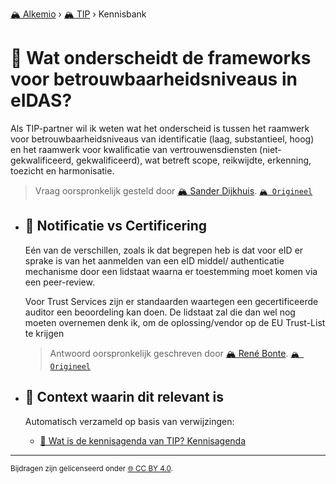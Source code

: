 [🏔️ Alkemio](https://welcome.alkem.io/) › [🏔️ TIP](https://alkem.io/tip/dashboard) › Kennisbank
# 📄 Wat onderscheidt de frameworks voor betrouwbaarheidsniveaus in eIDAS?
Als TIP-partner wil ik weten wat het onderscheid is tussen het raamwerk voor betrouwbaarheidsniveaus van identificatie (laag, substantieel, hoog) en het raamwerk voor kwalificatie van vertrouwensdiensten (niet-gekwalificeerd, gekwalificeerd), wat betreft scope, reikwijdte, erkenning, toezicht en harmonisatie.
> Vraag oorspronkelijk gesteld door [🏔️ Sander Dijkhuis](https://alkem.io/user/sander-dijkhuis-3912). [`🏔️ Origineel`](https://alkem.io/tip/collaboration/watishetverschil-2324)

- ## <a id="notificatievscerti-2562"></a> 📌 Notificatie vs Certificering
  Eén van de verschillen, zoals ik dat begrepen heb is dat voor eID er sprake is van het aanmelden van een eID middel/ authenticatie mechanisme door een lidstaat waarna er toestemming moet komen via een peer-review.
  
  Voor Trust Services zijn er standaarden waartegen een gecertificeerde auditor een beoordeling kan doen. De lidstaat zal die dan wel nog moeten overnemen denk ik, om de oplossing/vendor op de EU Trust-List te krijgen

  
  > Antwoord oorspronkelijk geschreven door [🏔️ René Bonte](https://alkem.io/tip/collaboration/watishetverschil-2324/posts/notificatievscerti-2562). [`🏔️ Origineel`](https://alkem.io/tip/collaboration/watishetverschil-2324/posts/notificatievscerti-2562)

- ## 📌 Context waarin dit relevant is
  Automatisch verzameld op basis van verwijzingen:
  - [📌 Wat is de kennisagenda van TIP? Kennisagenda](watisdekennisagen-9941.md#kennisagenda-5711)
* * *
<small>Bijdragen zijn gelicenseerd onder [🌐 CC BY 4.0](https://creativecommons.org/licenses/by/4.0/deed.nl).</small>
